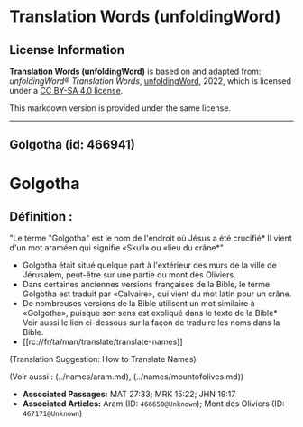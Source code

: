 # Translation Words (unfoldingWord)

## License Information

**Translation Words (unfoldingWord)** is based on and adapted from: _unfoldingWord® Translation Words_, [unfoldingWord](https://unfoldingword.org/utw), 2022, which is licensed under a [CC BY-SA 4.0 license](https://creativecommons.org/licenses/by-sa/4.0/legalcode.en).

This markdown version is provided under the same license.



--------------------------------

## Golgotha (id: 466941)

Golgotha
========

Définition :
------------

"Le terme "Golgotha" est le nom de l'endroit où Jésus a été crucifié\* Il vient d'un mot araméen qui signifie «Skull» ou «lieu du crâne\*"

* Golgotha était situé quelque part à l'extérieur des murs de la ville de Jérusalem, peut\-être sur une partie du mont des Oliviers.
* Dans certaines anciennes versions françaises de la Bible, le terme Golgotha est traduit par «Calvaire», qui vient du mot latin pour un crâne.
* De nombreuses versions de la Bible utilisent un mot similaire à «Golgotha», puisque son sens est expliqué dans le texte de la Bible\* Voir aussi le lien ci\-dessous sur la façon de traduire les noms dans la Bible.
* \[\[rc://fr/ta/man/translate/translate\-names]]

(Translation Suggestion: How to Translate Names)

(Voir aussi : (../names/aram.md), (../names/mountofolives.md))

* **Associated Passages:** MAT 27:33; MRK 15:22; JHN 19:17
* **Associated Articles:** Aram (ID: `466650@Unknown`); Mont des Oliviers (ID: `467171@Unknown`)

